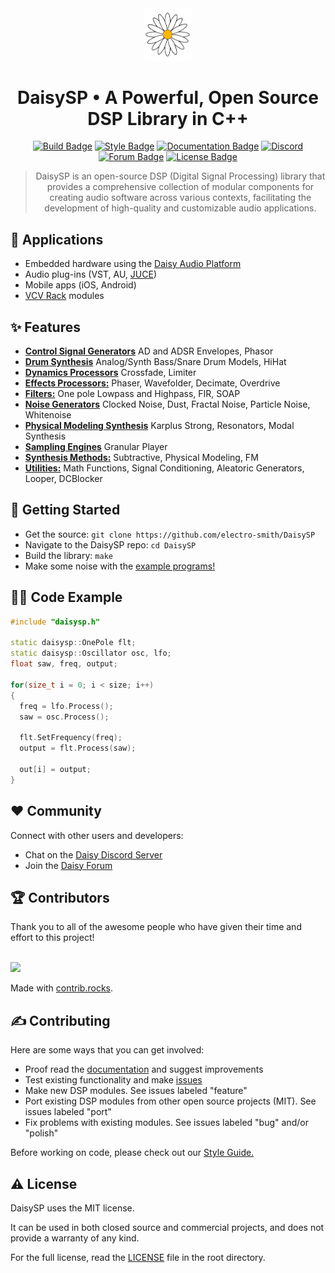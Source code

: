 <div align=center>
<img width=15% src="https://raw.githubusercontent.com/electro-smith/daisysp/master/resources/assets/banner.png">

# DaisySP • A Powerful, Open Source DSP Library in C++

[![Build Badge](https://github.com/electro-smith/DaisySP/workflows/Build/badge.svg)](https://github.com/electro-smith/DaisySP/actions?query=workflow%3ABuild)
[![Style Badge](https://github.com/electro-smith/DaisySP/workflows/Style/badge.svg)](https://github.com/electro-smith/DaisySP/actions?query=workflow%3AStyle)
[![Documentation Badge](https://github.com/electro-smith/DaisySP/workflows/Documentation/badge.svg)](https://electro-smith.github.io/DaisySP/index.html)
[![Discord](https://img.shields.io/discord/1037767234803740694?logo=discord&label=Discord)](https://discord.gg/ByHBnMtQTR)
[![Forum Badge](https://img.shields.io/badge/chat-daisy%20forum-orange)](https://forum.electro-smith.com/)
[![License Badge](https://img.shields.io/badge/license-MIT-yellow)](https://opensource.org/licenses/MIT)

> DaisySP is an open-source DSP (Digital Signal Processing) library that provides a comprehensive collection of modular components for creating audio software across various contexts, facilitating the development of high-quality and customizable audio applications.

</div>

## 📱 Applications 

- Embedded hardware using the [Daisy Audio Platform](https://www.electro-smith.com/daisy)
- Audio plug-ins (VST, AU, [JUCE](https://github.com/electro-smith/Daisy-Juce-Example))
- Mobile apps (iOS, Android)
- [VCV Rack](https://vcvrack.com/) modules

## ✨ Features

- [**Control Signal Generators**](https://github.com/electro-smith/DaisySP/tree/master/Source/Control/) AD and ADSR Envelopes, Phasor
- [**Drum Synthesis**](https://github.com/electro-smith/DaisySP/tree/master/Source/Drums/) Analog/Synth Bass/Snare Drum Models, HiHat
- [**Dynamics Processors**](https://github.com/electro-smith/DaisySP/tree/master/Source/Dynamics) Crossfade, Limiter
- [**Effects Processors:**](https://github.com/electro-smith/DaisySP/tree/master/Source/Effects) Phaser, Wavefolder, Decimate, Overdrive
- [**Filters:**](https://github.com/electro-smith/DaisySP/tree/master/Source/Filters) One pole Lowpass and Highpass, FIR, SOAP
- [**Noise Generators**](https://github.com/electro-smith/DaisySP/tree/master/Source/Noise/) Clocked Noise, Dust, Fractal Noise, Particle Noise, Whitenoise
- [**Physical Modeling Synthesis**](https://github.com/electro-smith/DaisySP/tree/master/Source/PhysicalModeling/) Karplus Strong, Resonators, Modal Synthesis
- [**Sampling Engines**](https://github.com/electro-smith/DaisySP/tree/master/Source/Sampling/) Granular Player
- [**Synthesis Methods:**](https://github.com/electro-smith/DaisySP/tree/master/Source/Synthesis) Subtractive, Physical Modeling, FM
- [**Utilities:**](https://github.com/electro-smith/DaisySP/tree/master/Source/Utility) Math Functions, Signal Conditioning, Aleatoric Generators, Looper, DCBlocker

## 🚀 Getting Started

- Get the source: `git clone https://github.com/electro-smith/DaisySP`
- Navigate to the DaisySP repo: `cd DaisySP`
- Build the library: `make`
- Make some noise with the [example programs!](https://github.com/electro-smith/DaisyExamples)

## 👨‍💻 Code Example

```cpp
#include "daisysp.h"

static daisysp::OnePole flt;
static daisysp::Oscillator osc, lfo;
float saw, freq, output;

for(size_t i = 0; i < size; i++)
{
  freq = lfo.Process();
  saw = osc.Process();

  flt.SetFrequency(freq);
  output = flt.Process(saw);

  out[i] = output;
}
```

## ❤️ Community

Connect with other users and developers:

- Chat on the [Daisy Discord Server](https://discord.gg/ByHBnMtQTR)
- Join the [Daisy Forum](https://forum.electro-smith.com/)

## 🏆 Contributors

Thank you to all of the awesome people who have given their time and effort to this project!

<br>
<a href="https://github.com/electro-smith/DaisySP/graphs/contributors">
  <img src="https://contrib.rocks/image?repo=electro-smith/DaisySP" />
</a>

Made with [contrib.rocks](https://contrib.rocks).

## ✍️ Contributing

Here are some ways that you can get involved:

- Proof read the [documentation](https://electro-smith.github.io/DaisySP/index.html) and suggest improvements
- Test existing functionality and make [issues](https://github.com/electro-smith/DaisySP/issues)
- Make new DSP modules. See issues labeled "feature"
- Port existing DSP modules from other open source projects (MIT). See issues labeled "port"
- Fix problems with existing modules. See issues labeled "bug" and/or "polish"

Before working on code, please check out our [Style Guide.](https://github.com/electro-smith/DaisySP/blob/master/doc/style_guide.pdf)

## ⚠️ License

DaisySP uses the MIT license.

It can be used in both closed source and commercial projects, and does not provide a warranty of any kind.

For the full license, read the [LICENSE](https://github.com/electro-smith/DaisySP/blob/master/LICENSE) file in the root directory.
